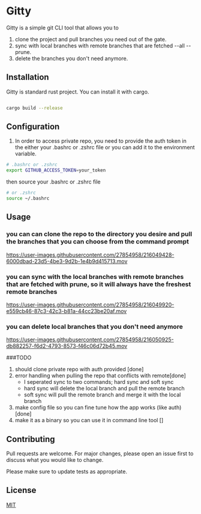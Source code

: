 # Gitty

Gitty is a simple git CLI tool that allows you to 
1. clone the project and pull branches you need out of the gate.
2. sync with local branches with remote branches that are fetched --all --prune.
3. delete the branches you don't need anymore.

## Installation

Gitty is standard rust project. You can install it with cargo.

```bash

cargo build --release

```

## Configuration
1. In order to access private repo, you need to provide the auth token in the either your .bashrc or .zshrc file or you can add it to the environment variable.

```bash
# .bashrc or .zshrc
export GITHUB_ACCESS_TOKEN=your_token
```

then source your .bashrc or .zshrc file

```bash
# or .zshrc
source ~/.bashrc
```

## Usage
### you can can clone the repo to the directory you desire and pull the branches that you can choose from the command prompt
https://user-images.githubusercontent.com/27854958/216049428-6000dbad-23d5-4be3-9d2b-1e4b9d415713.mov

### you can sync with the local branches with remote branches that are fetched with prune, so it will always have the freshest remote branches
https://user-images.githubusercontent.com/27854958/216049920-e559cb46-87c3-42c3-b81a-44cc23be20af.mov


### you can delete local branches that you don't need anymore
https://user-images.githubusercontent.com/27854958/216050925-db882257-f6d2-4793-8573-f46c06d72b45.mov

###TODO
1. should clone private repo with auth provided [done]
2. error handling when pulling the repo that conflicts with remote[done]
    - I seperated sync to two commands; hard sync and soft sync
    - hard sync will delete the local branch and pull the remote branch
    - soft sync will pull the remote branch and merge it with the local branch 
3. make config file so you can fine tune how the app works (like auth) [done]
4. make it as a binary so you can use it in command line tool []


## Contributing

Pull requests are welcome. For major changes, please open an issue first
to discuss what you would like to change.

Please make sure to update tests as appropriate.

## License

[MIT](https://choosealicense.com/licenses/mit/)
